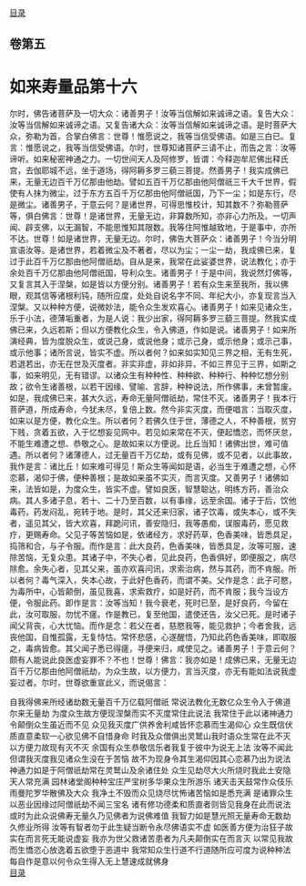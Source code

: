 <div class="menu"><a href="/#/table-of-contents">目录</a></div>
<hgroup>
  <h2>卷第五</h2>
  <h1>如来寿量品第十六</h1>
</hgroup>
<p>
  尔时，佛告诸菩萨及一切大众：诸善男子！汝等当信解如来诚谛之语。复告大众：汝等当信解如来诚谛之语。又复告诸大众：汝等当信解如来诚谛之语。是时菩萨大众，弥勒为首，合掌白佛言：世尊！惟愿说之，我等当信受佛语。如是三白已。复言：惟愿说之，我等当信受佛语。尔时，世尊知诸菩萨三请不止，而告之言：汝等谛听。如来秘密神通之力。一切世间天人及阿修罗，皆谓：今释迦牟尼佛出释氏宫，去伽耶城不远，坐于道场，得阿耨多罗三藐三菩提。然善男子！我实成佛已来，无量无边百千万亿那由他劫。譬如五百千万亿那由他阿僧祇三千大千世界，假使有人抹为微尘，过于东方五百千万亿那由他阿僧祇国，乃下一尘；如是东行，尽是微尘。诸善男子，于意云何？是诸世界，可得思惟校计，知其数不？弥勒菩萨等，俱白佛言：世尊！是诸世界，无量无边，非算数所知，亦非心力所及。一切声闻、辟支佛，以无漏智，不能思惟知其限数。我等住阿惟越致地，于是事中，亦所不达。世尊！如是诸世界，无量无边。尔时，佛告大菩萨众：诸善男子！今当分明宣语汝等。是诸世界，若着微尘及不著者，尽以为尘；一尘一劫，我成佛已来，复过于此百千万亿那由他阿僧祇劫。自从是来，我常在此娑婆世界，说法教化；亦于余处百千万亿那由他阿僧祇国，导利众生。诸善男子！于是中间，我说然灯佛等，又复言其入于涅槃，如是皆以方便分别。诸善男子！若有众生来至我所，我以佛眼，观其信等诸根利钝，随所应度，处处自说名字不同、年纪大小，亦复现言当入涅槃。又以种种方便，说微妙法，能令众生发欢喜心。诸善男子！如来见诸众生，乐于小法，德薄垢重者，为是人说：我少出家，得阿耨多罗三藐三菩提。然我实成佛已来，久远若斯；但以方便教化众生，令入佛道，作如是说。诸善男子！如来所演经典，皆为度脱众生，或说己身，或说他身；或示己身，或示他身；或示己事，或示他事；诸所言说，皆实不虚。所以者何？如来如实知见三界之相，无有生死，若退若出，亦无在世及灭度者。非实非虚，非如非异，不如三界见于三界，如斯之事，如来明见，无有错谬。以诸众生有种种性、种种欲、种种行、种种忆想分别故；欲令生诸善根，以若干因缘、譬喻、言辞，种种说法，所作佛事，未曾暂废。如是，我成佛已来，甚大久远，寿命无量阿僧祇劫，常住不灭。诸善男子！我本行菩萨道，所成寿命，今犹未尽，复倍上数。然今非实灭度，而便唱言：当取灭度，如来以是方便，教化众生。所以者何？若佛久住于世，薄德之人，不种善根，贫穷下贱，贪着五欲，入于忆想妄见网中。若见如来常在不灭，便起憍恣，而怀厌怠，不能生难遭之想、恭敬之心。是故如来以方便说。比丘当知！诸佛出世，难可值遇。所以者何？诸薄德人，过无量百千万亿劫，或有见佛，或不见者，以此事故，我作是言：诸比丘！如来难可得见！斯众生等闻如是语，必当生于难遭之想，心怀恋慕，渴仰于佛，便种善根；是故如来虽不实灭，而言灭度。又善男子！诸佛如来，法皆如是，为度众生，皆实不虚。譬如良医，智慧聪达，明练方药，善治众病。其人多诸子息，若十、二十乃至百数，以有事缘，远至余国。诸子于后，饮他毒药，药发闷乱，宛转于地。是时，其父还来归家，诸子饮毒，或失本心，或不失者，遥见其父，皆大欢喜，拜跪问讯，善安隐归，我等愚痴，误服毒药，愿见救疗，更赐寿命。父见子等苦恼如是，依诸经方，求好药草，色香美味，皆悉具足，捣筛和合，与子令服。而作是言：此大良药，色香美味，皆悉具足，汝等可服，速除苦恼，无复众患。其诸子中，不失心者，见此良药，色香俱好，即便服之，病尽除愈。余失心者，见其父来，虽亦欢喜问讯，求索治病，然与其药，而不肯服。所以者何？毒气深入，失本心故，于此好色香药，而谓不美。父作是念：此子可愍，为毒所中，心皆颠倒，虽见我喜，求索救疗，如是好药，而不肯服；我今当设方便，令服此药。即作是言：汝等当知！我今衰老，死时已至，是好良药，今留在此，汝可取服，勿忧不瘥。作是教已，复至他国，遣使还告，汝父已死。是时诸子闻父背丧，心大忧恼。而作是念：若父在者，慈愍我等，能见救护；今者舍我，远丧他国，自惟孤露，无复恃怙。常怀悲感，心遂醒悟，乃知此药色香美味，即取服之，毒病皆愈。其父闻子悉已得瘥，寻便来归，咸使见之。诸善男子！于意云何？颇有人能说此良医虚妄罪不？不也！世尊！佛言：我亦如是！成佛已来，无量无边百千万亿那由他阿僧祇劫，为众生故，以方便力，言当灭度，亦无有能如法说我虚妄过者。尔时，世尊欲重宣此义，而说偈言：
</p>
<div class="commentary">
  <span class="commentary__sentence">自我得佛来</span
  ><span class="commentary__sentence">所经诸劫数</span
  ><span class="commentary__sentence">无量百千万</span
  ><span class="commentary__sentence">亿载阿僧祇</span>
  <span class="commentary__sentence">常说法教化</span
  ><span class="commentary__sentence">无数亿众生</span
  ><span class="commentary__sentence">令入于佛道</span
  ><span class="commentary__sentence">尔来无量劫</span>
  <span class="commentary__sentence">为度众生故</span
  ><span class="commentary__sentence">方便现涅槃</span
  ><span class="commentary__sentence">而实不灭度</span
  ><span class="commentary__sentence">常住此说法</span>
  <span class="commentary__sentence">我常住于此</span
  ><span class="commentary__sentence">以诸神通力</span
  ><span class="commentary__sentence">令颠倒众生</span
  ><span class="commentary__sentence">虽近而不见</span>
  <span class="commentary__sentence">众见我灭度</span
  ><span class="commentary__sentence">广供养舍利</span
  ><span class="commentary__sentence">咸皆怀恋慕</span
  ><span class="commentary__sentence">而生渴仰心</span>
  <span class="commentary__sentence">众生既信伏</span
  ><span class="commentary__sentence">质直意柔软</span
  ><span class="commentary__sentence">一心欲见佛</span
  ><span class="commentary__sentence">不自惜身命</span>
  <span class="commentary__sentence">时我及众僧</span
  ><span class="commentary__sentence">俱出灵鹫山</span
  ><span class="commentary__sentence">我时语众生</span
  ><span class="commentary__sentence">常在此不灭</span>
  <span class="commentary__sentence">以方便力故</span
  ><span class="commentary__sentence">现有灭不灭</span>
  <span class="commentary__sentence">余国有众生</span
  ><span class="commentary__sentence">恭敬信乐者</span
  ><span class="commentary__sentence">我复于彼中</span
  ><span class="commentary__sentence">为说无上法</span>
  <span class="commentary__sentence">汝等不闻此</span
  ><span class="commentary__sentence">但谓我灭度</span
  ><span class="commentary__sentence">我见诸众生</span
  ><span class="commentary__sentence">没在于苦恼</span>
  <span class="commentary__sentence">故不为现身</span
  ><span class="commentary__sentence">令其生渴仰</span
  ><span class="commentary__sentence">因其心恋慕</span
  ><span class="commentary__sentence">乃出为说法</span>
  <span class="commentary__sentence">神通力如是</span
  ><span class="commentary__sentence">于阿僧祇劫</span
  ><span class="commentary__sentence">常在灵鹫山</span
  ><span class="commentary__sentence">及余诸住处</span>
  <span class="commentary__sentence">众生见劫尽</span
  ><span class="commentary__sentence">大火所烧时</span
  ><span class="commentary__sentence">我此土安隐</span
  ><span class="commentary__sentence">天人常充满</span>
  <span class="commentary__sentence">园林诸堂阁</span
  ><span class="commentary__sentence">种种宝庄严</span
  ><span class="commentary__sentence">宝树多华果</span
  ><span class="commentary__sentence">众生所游乐</span>
  <span class="commentary__sentence">诸天击天鼓</span
  ><span class="commentary__sentence">常作众伎乐</span
  ><span class="commentary__sentence">雨曼陀罗华</span
  ><span class="commentary__sentence">散佛及大众</span>
  <span class="commentary__sentence">我净土不毁</span
  ><span class="commentary__sentence">而众见烧尽</span
  ><span class="commentary__sentence">忧怖诸苦恼</span
  ><span class="commentary__sentence">如是悉充满</span>
  <span class="commentary__sentence">是诸罪众生</span
  ><span class="commentary__sentence">以恶业因缘</span
  ><span class="commentary__sentence">过阿僧祇劫</span
  ><span class="commentary__sentence">不闻三宝名</span>
  <span class="commentary__sentence">诸有修功德</span
  ><span class="commentary__sentence">柔和质直者</span
  ><span class="commentary__sentence">则皆见我身</span
  ><span class="commentary__sentence">在此而说法</span>
  <span class="commentary__sentence">或时为此众</span
  ><span class="commentary__sentence">说佛寿无量</span
  ><span class="commentary__sentence">久乃见佛者</span
  ><span class="commentary__sentence">为说佛难值</span>
  <span class="commentary__sentence">我智力如是</span
  ><span class="commentary__sentence">慧光照无量</span
  ><span class="commentary__sentence">寿命无数劫</span
  ><span class="commentary__sentence">久修业所得</span>
  <span class="commentary__sentence">汝等有智者</span
  ><span class="commentary__sentence">勿于此生疑</span
  ><span class="commentary__sentence">当断令永尽</span
  ><span class="commentary__sentence">佛语实不虚</span>
  <span class="commentary__sentence">如医善方便</span
  ><span class="commentary__sentence">为治狂子故</span
  ><span class="commentary__sentence">实在而言死</span
  ><span class="commentary__sentence">无能说虚妄</span>
  <span class="commentary__sentence">我亦为世父</span
  ><span class="commentary__sentence">救诸苦患者</span
  ><span class="commentary__sentence">为凡夫颠倒</span
  ><span class="commentary__sentence">实在而言灭</span>
  <span class="commentary__sentence">以常见我故</span
  ><span class="commentary__sentence">而生憍恣心</span
  ><span class="commentary__sentence">放逸着五欲</span
  ><span class="commentary__sentence">堕于恶道中</span>
  <span class="commentary__sentence">我常知众生</span
  ><span class="commentary__sentence">行道不行道</span
  ><span class="commentary__sentence">随所应可度</span
  ><span class="commentary__sentence">为说种种法</span>
  <span class="commentary__sentence">每自作是意</span
  ><span class="commentary__sentence">以何令众生</span
  ><span class="commentary__sentence">得入无上慧</span
  ><span class="commentary__sentence">速成就佛身</span>
</div>
<div class="menu"><a href="/#/table-of-contents">目录</a></div>
